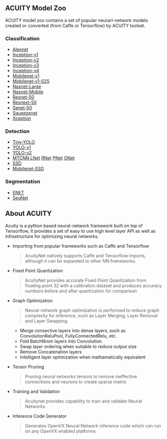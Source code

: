 ## ACUITY Model Zoo

ACUITY model zoo contains a set of popular neurarl-network models created or converted (from Caffe or Tensorflow) by ACUITY toolset.

### Classification
 - [Alexnet](https://verisilicon.github.io/acuity-models/viewer/#../models/alexnet/alexnet.json)
 - [Inception-v1](https://verisilicon.github.io/acuity-models/viewer/#../models/inception_v1/inception_v1.json)
 - [Inception-v2](https://verisilicon.github.io/acuity-models/viewer/#../models/inception_v2/inception_v2.json)
 - [Inception-v3](https://verisilicon.github.io/acuity-models/viewer/#../models/inception_v3/inception_v3.json)
 - [Inception-v4](https://verisilicon.github.io/acuity-models/viewer/#../models/inception_v4/inception_v4.json)
 - [Mobilenet-v1](https://verisilicon.github.io/acuity-models/viewer/#../models/mobilenet_v1/mobilenet_v1.json)
 - [Mobilenet-v1-025](https://verisilicon.github.io/acuity-models/viewer/#../models/mobilenet_v1_025/mobilenet_v1_025.json)
 - [Nasnet-Large](https://verisilicon.github.io/acuity-models/viewer/#../models/nasnet_large/nasnet_large.json)
 - [Nasnet-Mobile](https://verisilicon.github.io/acuity-models/viewer/#../models/nasnet_mobile/nasnet_mobile.json)
 - [Resnet-50](https://verisilicon.github.io/acuity-models/viewer/#../models/resnet50/resnet50.json)
 - [Resnext-50](https://verisilicon.github.io/acuity-models/viewer/#../models/resnext50/resnext50.json)
 - [Senet-50](https://verisilicon.github.io/acuity-models/viewer/#../models/senet50/senet50.json)
 - [Squeezenet](https://verisilicon.github.io/acuity-models/viewer/#../models/squeezenet/squeezenet.json)
 - [Xception](https://verisilicon.github.io/acuity-models/viewer/#../models/xception/xception.json)

### Detection
 - [Tiny-YOLO](https://verisilicon.github.io/acuity-models/viewer/#../models/tiny_yolo/tiny_yolo.json)
 - [YOLO-v1](https://verisilicon.github.io/acuity-models/viewer/#../models/yolo_v1/yolo_v1.json)
 - [YOLO-v2](https://verisilicon.github.io/acuity-models/viewer/#../models/yolo_v2/yolo_v2.json)
 - [MTCNN LNet](https://verisilicon.github.io/acuity-models/viewer/#../models/mtcnn/mtcnn_lnet.json) [RNet](https://verisilicon.github.io/acuity-models/viewer/#../models/mtcnn/mtcnn_rnet.json) [PNet](https://verisilicon.github.io/acuity-models/viewer/#../models/mtcnn/mtcnn_pnet.json) [ONet](https://verisilicon.github.io/acuity-models/viewer/#../models/mtcnn/mtcnn_onet.json)
 - [SSD](https://verisilicon.github.io/acuity-models/viewer/#../models/ssd/ssd.json) 
 - [Mobilenet-SSD](https://verisilicon.github.io/acuity-models/viewer/#../models/mobilenet_ssd/mobilenet_ssd.json)

### Segmentation
 - [ENET](https://verisilicon.github.io/acuity-models/viewer/#../models/enet/enet.json)
 - [SegNet](https://verisilicon.github.io/acuity-models/viewer/#../models/segnet/segnet.json)

## About ACUITY

Acuity is a python based neural-network framework built on top of Tensorflow, it provides a set of easy to use high level layer API as well as infrastructure for optimizing neural networks.

 - Importing from popular frameworks such as Caffe and Tensorflow 

 
   > AcuityNet natively supports Caffe and Tensorflow imports, although it can be expanded to other NN frameworks.  


 - Fixed Point Quantization  


   > AcuityNet provides accurate Fixed Point Quantization from floating point 32 with a calibration dataset and produces accuracy numbers before and after quantization for comparison  


 - Graph Optimization  


   > Neural-network graph optimization is performed to reduce graph complexity for inference, such as Layer Merging, Layer Removal and Layer Swapping  


   - Merge consective layers into dense layers, such as ConvolutionReluPool, FullyConnectedRelu, etc.   
   - Fold BatchNrom layers into Convolution  
   - Swap layer ordering when suitable to reduce output size  
   - Remove Concatenation layers  
   - Intelligent layer optimization when mathamatically equivalent  

 - Tensor Pruning  


   > Pruning neural networks tensors to remove ineffective connections and neurons to create sparse matrix  


 - Training and Validation  


   > Acuitynet provides capability to train and validate Neural Networks  


 - Inference Code Generator  


   > Generates OpenVX Neural Network inference code which can run on any OpenVX enabled platforms  



